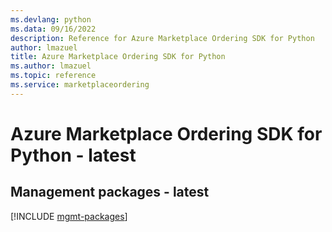 ```yaml
---
ms.devlang: python
ms.data: 09/16/2022
description: Reference for Azure Marketplace Ordering SDK for Python
author: lmazuel
title: Azure Marketplace Ordering SDK for Python
ms.author: lmazuel
ms.topic: reference
ms.service: marketplaceordering
---
```

# Azure Marketplace Ordering SDK for Python - latest

## Management packages - latest
[!INCLUDE [mgmt-packages](marketplace-ordering-mgmt-index.md)]